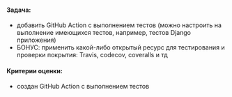 #### Задача:
- добавить GitHub Action с выполнением тестов (можно настроить на выполнение имеющихся тестов, например, тестов Django приложения)
- БОНУС: применить какой-либо открытый ресурс для тестирования и проверки покрытия: Travis, codecov, coveralls и тд
#### Критерии оценки:
- создан GitHub Action с выполнением тестов

